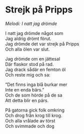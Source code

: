 # Strejk på Pripps
*Melodi: I natt jag drömde*

I natt jag drömde något som  
Jag aldrig drömt förut.  
Jag drömde det var strejk på Pripps  
Och alla ölen var slut.  

Jag drömde om en jättesal  
Där flaskor stod på rad.  
Jag drack sådär en femton öl  
Och reste mig och sa:  

”Det finns inga blå burkar mer  
Inte en enda bärs.”  
Och de som hörde på de sa  
Att detta blir en pärs.  

På gatorna gick folk omkring  
Och drog från krog till krog.  
Och alla vrålade av törst  
Och svimmade och dog  